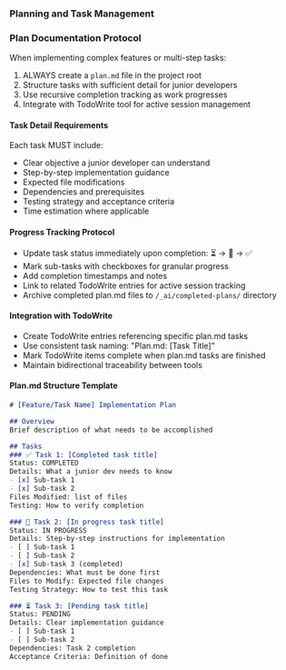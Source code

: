 ### Planning and Task Management

### Plan Documentation Protocol
When implementing complex features or multi-step tasks:
1. ALWAYS create a `plan.md` file in the project root
2. Structure tasks with sufficient detail for junior developers
3. Use recursive completion tracking as work progresses
4. Integrate with TodoWrite tool for active session management

#### Task Detail Requirements
Each task MUST include:
- Clear objective a junior developer can understand
- Step-by-step implementation guidance
- Expected file modifications
- Dependencies and prerequisites
- Testing strategy and acceptance criteria
- Time estimation where applicable

#### Progress Tracking Protocol
- Update task status immediately upon completion: ⏳ → 🚧 → ✅
- Mark sub-tasks with checkboxes for granular progress
- Add completion timestamps and notes
- Link to related TodoWrite entries for active session tracking
- Archive completed plan.md files to `/_ai/completed-plans/` directory

#### Integration with TodoWrite
- Create TodoWrite entries referencing specific plan.md tasks
- Use consistent task naming: "Plan.md: [Task Title]"
- Mark TodoWrite items complete when plan.md tasks are finished
- Maintain bidirectional traceability between tools

#### Plan.md Structure Template
```markdown
# [Feature/Task Name] Implementation Plan

## Overview
Brief description of what needs to be accomplished

## Tasks
### ✅ Task 1: [Completed task title]
Status: COMPLETED
Details: What a junior dev needs to know
- [x] Sub-task 1
- [x] Sub-task 2
Files Modified: list of files
Testing: How to verify completion

### 🚧 Task 2: [In progress task title]  
Status: IN PROGRESS
Details: Step-by-step instructions for implementation
- [ ] Sub-task 1
- [ ] Sub-task 2
- [x] Sub-task 3 (completed)
Dependencies: What must be done first
Files to Modify: Expected file changes
Testing Strategy: How to test this task

### ⏳ Task 3: [Pending task title]
Status: PENDING
Details: Clear implementation guidance
- [ ] Sub-task 1
- [ ] Sub-task 2
Dependencies: Task 2 completion
Acceptance Criteria: Definition of done
```